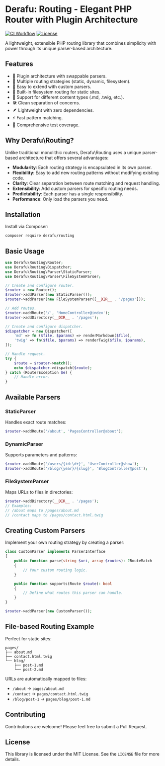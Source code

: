 # Derafu: Routing - Elegant PHP Router with Plugin Architecture

[![CI Workflow](https://github.com/derafu/routing/actions/workflows/ci.yml/badge.svg?branch=main&event=push)](https://github.com/derafu/routing/actions/workflows/ci.yml?query=branch%3Amain)
[![License](https://img.shields.io/badge/license-MIT-blue.svg)](https://opensource.org/licenses/MIT)

A lightweight, extensible PHP routing library that combines simplicity with power through its unique parser-based architecture.

## Features

- 🔌 Plugin architecture with swappable parsers.
- 🎯 Multiple routing strategies (static, dynamic, filesystem).
- 🧩 Easy to extend with custom parsers.
- 📁 Built-in filesystem routing for static sites.
- 🔄 Support for different content types (.md, .twig, etc.).
- 🛠️ Clean separation of concerns.
- 🪶 Lightweight with zero dependencies.
- ⚡ Fast pattern matching.
- 🧪 Comprehensive test coverage.

## Why Derafu\Routing?

Unlike traditional monolithic routers, Derafu\Routing uses a unique parser-based architecture that offers several advantages:

- **Modularity**: Each routing strategy is encapsulated in its own parser.
- **Flexibility**: Easy to add new routing patterns without modifying existing code.
- **Clarity**: Clear separation between route matching and request handling.
- **Extensibility**: Add custom parsers for specific routing needs.
- **Predictability**: Each parser has a single responsibility.
- **Performance**: Only load the parsers you need.

## Installation

Install via Composer:

```bash
composer require derafu/routing
```

## Basic Usage

```php
use Derafu\Routing\Router;
use Derafu\Routing\Dispatcher;
use Derafu\Routing\Parser\StaticParser;
use Derafu\Routing\Parser\FileSystemParser;

// Create and configure router.
$router = new Router();
$router->addParser(new StaticParser());
$router->addParser(new FileSystemParser([__DIR__ . '/pages']));

// Add routes.
$router->addRoute('/', 'HomeController@index');
$router->addDirectory(__DIR__ . '/pages');

// Create and configure dispatcher.
$dispatcher = new Dispatcher([
    'md' => fn ($file, $params) => renderMarkdown($file),
    'twig' => fn($file, $params) => renderTwig($file, $params),
]);

// Handle request.
try {
    $route = $router->match();
    echo $dispatcher->dispatch($route);
} catch (RouterException $e) {
    // Handle error.
}
```

## Available Parsers

### StaticParser

Handles exact route matches:

```php
$router->addRoute('/about', 'PagesController@about');
```

### DynamicParser

Supports parameters and patterns:

```php
$router->addRoute('/users/{id:\d+}', 'UserController@show');
$router->addRoute('/blog/{year}/{slug}', 'BlogController@post');
```

### FileSystemParser

Maps URLs to files in directories:

```php
$router->addDirectory(__DIR__ . '/pages');
// Examples:
// /about maps to /pages/about.md
// /contact maps to /pages/contact.html.twig
```

## Creating Custom Parsers

Implement your own routing strategy by creating a parser:

```php
class CustomParser implements ParserInterface
{
    public function parse(string $uri, array $routes): ?RouteMatch
    {
        // Your custom routing logic.
    }

    public function supports(Route $route): bool
    {
        // Define what routes this parser can handle.
    }
}

$router->addParser(new CustomParser());
```

## File-based Routing Example

Perfect for static sites:

```
pages/
├── about.md
├── contact.html.twig
└── blog/
    ├── post-1.md
    └── post-2.md
```

URLs are automatically mapped to files:

- `/about` → `pages/about.md`
- `/contact` → `pages/contact.html.twig`
- `/blog/post-1` → `pages/blog/post-1.md`

## Contributing

Contributions are welcome! Please feel free to submit a Pull Request.

## License

This library is licensed under the MIT License. See the `LICENSE` file for more details.
